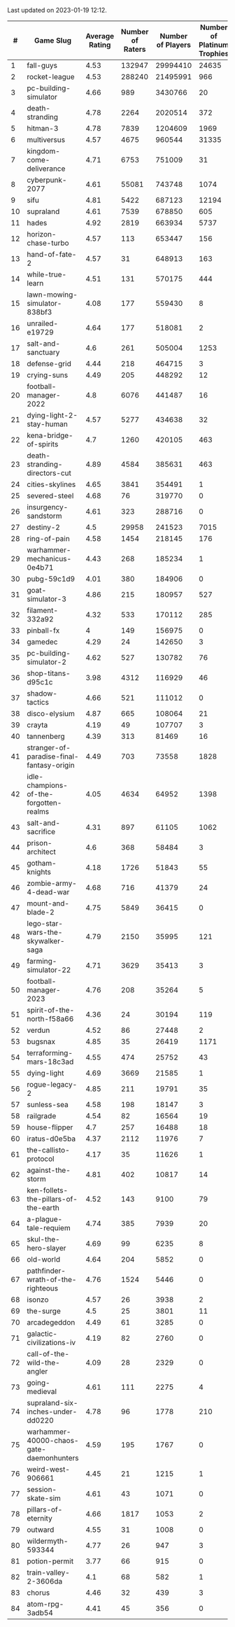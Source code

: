 Last updated on 2023-01-19 12:12.


|#|Game Slug|Average Rating|Number of Raters|Number of Players|Number of Platinum Trophies|Max Rarity (%)|
|---|---|---|---|---|---|---|
|1|fall-guys|4.53|132947|29994410|24635|0.7|
|2|rocket-league|4.53|288240|21495991|966|78|
|3|pc-building-simulator|4.66|989|3430766|20|48|
|4|death-stranding|4.78|2264|2020514|372|91|
|5|hitman-3|4.78|7839|1204609|1969|47|
|6|multiversus|4.57|4675|960544|31335|75|
|7|kingdom-come-deliverance|4.71|6753|751009|31|30|
|8|cyberpunk-2077|4.61|55081|743748|1074|65|
|9|sifu|4.81|5422|687123|12194|96|
|10|supraland|4.61|7539|678850|605|99|
|11|hades|4.92|2819|663934|5737|89|
|12|horizon-chase-turbo|4.57|113|653447|156|88|
|13|hand-of-fate-2|4.57|31|648913|163|72|
|14|while-true-learn|4.51|131|570175|444|93|
|15|lawn-mowing-simulator-838bf3|4.08|177|559430|8|85|
|16|unrailed-e19729|4.64|177|518081|2|9|
|17|salt-and-sanctuary|4.6|261|505004|1253|83|
|18|defense-grid|4.44|218|464715|3|80|
|19|crying-suns|4.49|205|448292|12|66|
|20|football-manager-2022|4.8|6076|441487|16|49|
|21|dying-light-2-stay-human|4.57|5277|434638|32|6|
|22|kena-bridge-of-spirits|4.7|1260|420105|463|94|
|23|death-stranding-directors-cut|4.89|4584|385631|463|91|
|24|cities-skylines|4.65|3841|354491|1|72|
|25|severed-steel|4.68|76|319770|0|14|
|26|insurgency-sandstorm|4.61|323|288716|0|5|
|27|destiny-2|4.5|29958|241523|7015|94|
|28|ring-of-pain|4.58|1454|218145|176|96|
|29|warhammer-mechanicus-0e4b71|4.43|268|185234|1|25|
|30|pubg-59c1d9|4.01|380|184906|0|73|
|31|goat-simulator-3|4.86|215|180957|527|92|
|32|filament-332a92|4.32|533|170112|285|93|
|33|pinball-fx|4|149|156975|0|85|
|34|gamedec|4.29|24|142650|3|27|
|35|pc-building-simulator-2|4.62|527|130782|76|75|
|36|shop-titans-d95c1c|3.98|4312|116929|46|97|
|37|shadow-tactics|4.66|521|111012|0|1|
|38|disco-elysium|4.87|665|108064|21|28|
|39|crayta|4.19|49|107707|3|23|
|40|tannenberg|4.39|313|81469|16|88|
|41|stranger-of-paradise-final-fantasy-origin|4.49|703|73558|1828|98|
|42|idle-champions-of-the-forgotten-realms|4.05|4634|64952|1398|4|
|43|salt-and-sacrifice|4.31|897|61105|1062|91|
|44|prison-architect|4.6|368|58484|3|29|
|45|gotham-knights|4.18|1726|51843|55|25|
|46|zombie-army-4-dead-war|4.68|716|41379|24|67|
|47|mount-and-blade-2|4.75|5849|36415|0|26|
|48|lego-star-wars-the-skywalker-saga|4.79|2150|35995|121|97|
|49|farming-simulator-22|4.71|3629|35413|3|77|
|50|football-manager-2023|4.76|208|35264|5|79|
|51|spirit-of-the-north-f58a66|4.36|24|30194|119|65|
|52|verdun|4.52|86|27448|2|76|
|53|bugsnax|4.85|35|26419|1171|97|
|54|terraforming-mars-18c3ad|4.55|474|25752|43|44|
|55|dying-light|4.69|3669|21585|1|95|
|56|rogue-legacy-2|4.85|211|19791|35|3|
|57|sunless-sea|4.58|198|18147|3|36|
|58|railgrade|4.54|82|16564|19|98|
|59|house-flipper|4.7|257|16488|18|94|
|60|iratus-d0e5ba|4.37|2112|11976|7|85|
|61|the-callisto-protocol|4.17|35|11626|1|3|
|62|against-the-storm|4.81|402|10817|14|37|
|63|ken-follets-the-pillars-of-the-earth|4.52|143|9100|79|45|
|64|a-plague-tale-requiem|4.74|385|7939|20|92|
|65|skul-the-hero-slayer|4.69|99|6235|8|95|
|66|old-world|4.64|204|5852|0|82|
|67|pathfinder-wrath-of-the-righteous|4.76|1524|5446|0|50|
|68|isonzo|4.57|26|3938|2|57|
|69|the-surge|4.5|25|3801|11|94|
|70|arcadegeddon|4.49|61|3285|0|90|
|71|galactic-civilizations-iv|4.19|82|2760|0|80|
|72|call-of-the-wild-the-angler|4.09|28|2329|0|62|
|73|going-medieval|4.61|111|2275|4|67|
|74|supraland-six-inches-under-dd0220|4.78|96|1778|210|99|
|75|warhammer-40000-chaos-gate-daemonhunters|4.59|195|1767|0|0.6|
|76|weird-west-906661|4.45|21|1215|1|85|
|77|session-skate-sim|4.61|43|1071|0|27|
|78|pillars-of-eternity|4.66|1817|1053|2|81|
|79|outward|4.55|31|1008|0|73|
|80|wildermyth-593344|4.77|26|947|3|17|
|81|potion-permit|3.77|66|915|0|98|
|82|train-valley-2-3606da|4.1|68|582|1|88|
|83|chorus|4.46|32|439|3|86|
|84|atom-rpg-3adb54|4.41|45|356|0|98|
